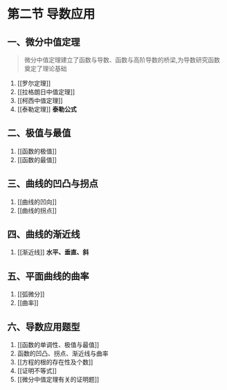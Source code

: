 # 第二节 导数应用

## 一、微分中值定理

> 微分中值定理建立了函数与导数、函数与高阶导数的桥梁,为导数研究函数奠定了理论基础

1. [[罗尔定理]]
2. [[拉格朗日中值定理]]
3. [[柯西中值定理]]
4. [[泰勒定理]] **泰勒公式**

## 二、极值与最值

1. [[函数的极值]]
2. [[函数的最值]]

## 三、曲线的凹凸与拐点

1. [[曲线的凹向]]
2. [[曲线的拐点]]

## 四、曲线的渐近线

1. [[渐近线]] **水平、垂直、斜**

## 五、平面曲线的曲率

1. [[弧微分]]
2. [[曲率]]

## 六、导数应用题型

1. [[函数的单调性、极值与最值]]
2. 函数的凹凸、拐点、渐近线与曲率
3. [[方程的根的存在性及个数]]
4. [[证明不等式]]
5. [[微分中值定理有关的证明题]]
